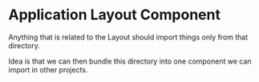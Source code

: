 # Application Layout Component

Anything that is related to the Layout should import things only from that directory.

Idea is that we can then bundle this directory into one component we can import in other projects.
